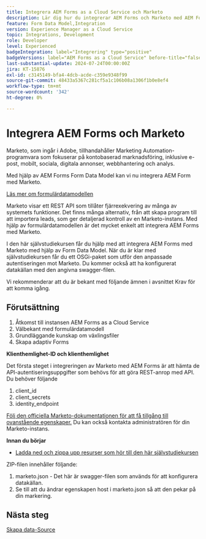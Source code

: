 ```yaml
---
title: Integrera AEM Forms as a Cloud Service och Marketo
description: Lär dig hur du integrerar AEM Forms och Marketo med AEM Forms Form Data Model.
feature: Form Data Model,Integration
version: Experience Manager as a Cloud Service
topic: Integrations, Development
role: Developer
level: Experienced
badgeIntegration: label="Integrering" type="positive"
badgeVersions: label="AEM Forms as a Cloud Service" before-title="false"
last-substantial-update: 2024-07-24T00:00:00Z
jira: KT-15876
exl-id: c3145149-bfa4-4dcb-acde-c359e9348f99
source-git-commit: 48433a5367c281cf5a1c106b08a1306f1b0e8ef4
workflow-type: tm+mt
source-wordcount: '342'
ht-degree: 0%

---
```


# Integrera AEM Forms och Marketo

Marketo, som ingår i Adobe, tillhandahåller Marketing Automation-programvara som fokuserar på kontobaserad marknadsföring, inklusive e-post, mobilt, sociala, digitala annonser, webbhantering och analys.

Med hjälp av AEM Forms Form Data Model kan vi nu integrera AEM Form med Marketo.

[Läs mer om formulärdatamodellen](https://helpx.adobe.com/experience-manager/6-5/forms/using/data-integration.html)

Marketo visar ett REST API som tillåter fjärrexekvering av många av systemets funktioner. Det finns många alternativ, från att skapa program till att importera leads, som ger detaljerad kontroll av en Marketo-instans. Med hjälp av formulärdatamodellen är det mycket enkelt att integrera AEM Forms med Marketo.

I den här självstudiekursen får du hjälp med att integrera AEM Forms med Marketo med hjälp av Form Data Model. När du är klar med självstudiekursen får du ett OSGi-paket som utför den anpassade autentiseringen mot Marketo. Du kommer också att ha konfigurerat datakällan med den angivna swagger-filen.

Vi rekommenderar att du är bekant med följande ämnen i avsnittet Krav för att komma igång.

## Förutsättning

1. Åtkomst till instansen AEM Forms as a Cloud Service
1. Välbekant med formulärdatamodell
1. Grundläggande kunskap om växlingsfiler
1. Skapa adaptiv Forms

**Klienthemlighet-ID och klienthemlighet**

Det första steget i integreringen av Marketo med AEM Forms är att hämta de API-autentiseringsuppgifter som behövs för att göra REST-anrop med API. Du behöver följande

1. client_id
1. client_secrets
1. identity_endpoint

[Följ den officiella Marketo-dokumentationen för att få tillgång till ovanstående egenskaper.](https://developers.marketo.com/rest-api/) Du kan också kontakta administratören för din Marketo-instans.

**Innan du börjar**

* [Ladda ned och zippa upp resurser som hör till den här självstudiekursen](assets/marketo.zip)

ZIP-filen innehåller följande:

1. marketo.json - Det här är swagger-filen som används för att konfigurera datakällan.
1. Se till att du ändrar egenskapen host i marketo.json så att den pekar på din markering.

## Nästa steg

[Skapa data-Source](./part2.md)
